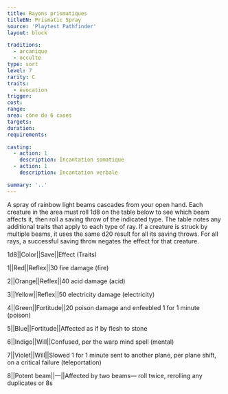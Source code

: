 ```yaml
---
title: Rayons prismatiques
titleEN: Prismatic Spray
source: 'Playtest Pathfinder'
layout: block

traditions:
  - arcanique
  - occulte
type: sort
level: 7
rarity: C
traits:
  - évocation
trigger: 
cost: 
range: 
area: cône de 6 cases
targets: 
duration: 
requirements: 

casting:
  - action: 1
    description: Incantation somatique
  - action: 1
    description: Incantation verbale

summary: '..'
---
```

A spray of rainbow light beams cascades from your open hand. Each creature in the area must roll 1d8 on the table below to see which beam affects it, then roll a saving throw of the indicated type. The table notes any additional traits that apply to each type of ray. If a creature is struck by multiple beams, it uses the same d20 result for all its saving throws. For all rays, a successful saving throw negates the effect for that creature.

1d8||Color||Save||Effect (Traits)

1||Red||Reflex||30 fire damage (fire)

2||Orange||Reflex||40 acid damage (acid)

3||Yellow||Reflex||50 electricity damage (electricity)

4||Green||Fortitude||20 poison damage and enfeebled 1 for 1 minute (poison)

5||Blue||Fortitude||Affected as if by flesh to stone

6||Indigo||Will||Confused, per the warp mind spell (mental)

7||Violet||Will||Slowed 1 for 1 minute sent to another plane, per plane shift, on a critical failure (teleportation)

8||Potent beam||—||Affected by two beams— roll twice, rerolling any duplicates or 8s